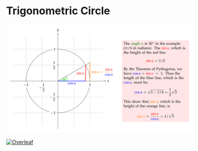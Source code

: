 # Trigonometric Circle

![unit circle](unitcircle.png)

[![Overleaf](https://img.shields.io/badge/View_on_Overleaf-028526?logo=overleaf&labelColor=white)](https://www.overleaf.com/read/krwmqksysrsy)
